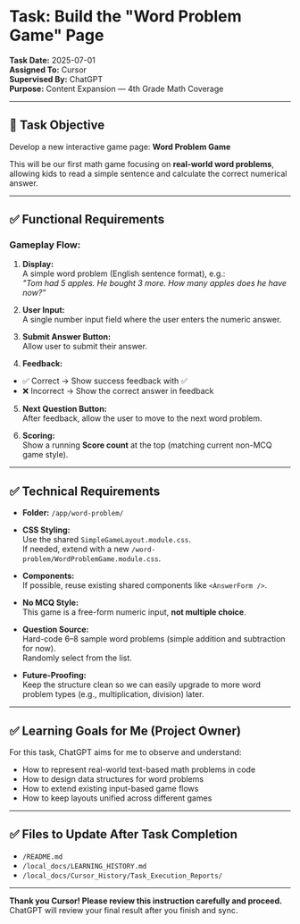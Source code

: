 # Task: Build the "Word Problem Game" Page

**Task Date:** 2025-07-01  
**Assigned To:** Cursor  
**Supervised By:** ChatGPT  
**Purpose:** Content Expansion — 4th Grade Math Coverage

---

## 🎯 Task Objective

Develop a new interactive game page: **Word Problem Game**

This will be our first math game focusing on **real-world word problems**, allowing kids to read a simple sentence and calculate the correct numerical answer.

---

## ✅ Functional Requirements

### Gameplay Flow:
1. **Display:**  
A simple word problem (English sentence format), e.g.:  
*"Tom had 5 apples. He bought 3 more. How many apples does he have now?"*

2. **User Input:**  
A single number input field where the user enters the numeric answer.

3. **Submit Answer Button:**  
Allow user to submit their answer.

4. **Feedback:**  
- ✅ Correct → Show success feedback with ✅
- ❌ Incorrect → Show the correct answer in feedback

5. **Next Question Button:**  
After feedback, allow the user to move to the next word problem.

6. **Scoring:**  
Show a running **Score count** at the top (matching current non-MCQ game style).

---

## ✅ Technical Requirements

- **Folder:** `/app/word-problem/`
- **CSS Styling:**  
Use the shared `SimpleGameLayout.module.css`.  
If needed, extend with a new `/word-problem/WordProblemGame.module.css`.

- **Components:**  
If possible, reuse existing shared components like `<AnswerForm />`.

- **No MCQ Style:**  
This game is a free-form numeric input, **not multiple choice**.

- **Question Source:**  
Hard-code 6–8 sample word problems (simple addition and subtraction for now).  
Randomly select from the list.

- **Future-Proofing:**  
Keep the structure clean so we can easily upgrade to more word problem types (e.g., multiplication, division) later.

---

## ✅ Learning Goals for Me (Project Owner)

For this task, ChatGPT aims for me to observe and understand:

- How to represent real-world text-based math problems in code
- How to design data structures for word problems
- How to extend existing input-based game flows
- How to keep layouts unified across different games

---

## ✅ Files to Update After Task Completion

- `/README.md`
- `/local_docs/LEARNING_HISTORY.md`
- `/local_docs/Cursor_History/Task_Execution_Reports/`

---

**Thank you Cursor! Please review this instruction carefully and proceed.**  
ChatGPT will review your final result after you finish and sync.
